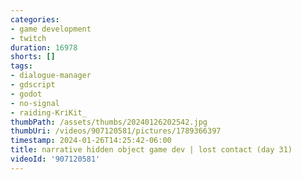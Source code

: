 ```yaml
---
categories:
- game development
- twitch
duration: 16978
shorts: []
tags:
- dialogue-manager
- gdscript
- godot
- no-signal
- raiding-KriKit_
thumbPath: /assets/thumbs/20240126202542.jpg
thumbUri: /videos/907120581/pictures/1789366397
timestamp: 2024-01-26T14:25:42-06:00
title: narrative hidden object game dev | lost contact (day 31)
videoId: '907120581'
---
```

